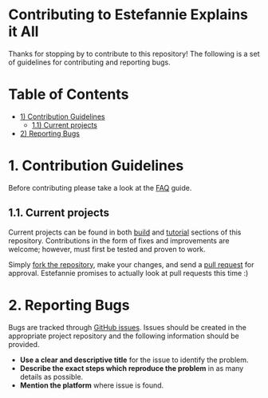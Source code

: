 # Contributing to Estefannie Explains it All

Thanks for stopping by to contribute to this repository! The following is a set
of guidelines for contributing and reporting bugs.

# Table of Contents

* [1) Contribution Guidelines](#1-contribution-guidelines)
   - [1.1) Current projects](#11-current-projects)
* [2) Reporting Bugs](#2-reporting-bugs)

# 1. Contribution Guidelines

Before contributing please take a look at the [FAQ](FAQ.md) guide.

## 1.1. Current projects

Current projects can be found in both [build](builds/) and [tutorial](tutorials/) sections of this repository. Contributions in the form of fixes and improvements are welcome; however, must first be tested and proven to work.

Simply [fork the repository](https://help.github.com/articles/fork-a-repo/), make your changes, and send a [pull request](https://help.github.com/articles/about-pull-requests/) for approval. Estefannie promises to actually look at pull requests this time :)

# 2. Reporting Bugs

Bugs are tracked through [GitHub issues](https://guides.github.com/features/issues/).
Issues should be created in the appropriate project repository and the following
information should be provided.

* **Use a clear and descriptive title** for the issue to identify the problem.
* **Describe the exact steps which reproduce the problem** in as many details as possible.
* **Mention the platform** where issue is found.
